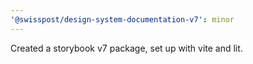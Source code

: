 ```yaml
---
'@swisspost/design-system-documentation-v7': minor
---
```


Created a storybook v7 package, set up with vite and lit.
